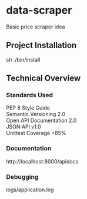 # data-scraper
Basic price scraper idea

## Project Installation
sh ./bin/install

## Technical Overview

### Standards Used

PEP 8 Style Guide \
Semantic Versioning 2.0 \
Open API Documentation 2.0 \
JSON:API v1.0 \
Unittest Coverage +85%

### Documentation
http://localhost:8000/apidocs

### Debugging

logs/application.log